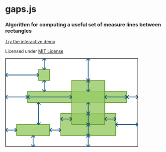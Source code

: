 gaps.js
=======

### Algorithm for computing a useful set of measure lines between rectangles ###

[Try the interactive demo](http://daign.github.io/gaps.js/src/)

Licensed under [MIT License](https://github.com/daign/gaps.js/blob/master/LICENSE)

![example](./example.png)

